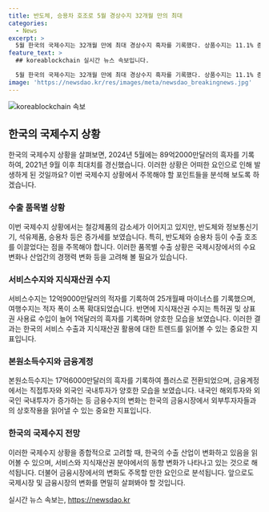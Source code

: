 ```yaml
---
title: 반도체, 승용차 호조로 5월 경상수지 32개월 만의 최대
categories:
  - News
excerpt: >
  5월 한국의 국제수지는 32개월 만에 최대 경상수지 흑자를 기록했다. 상품수지는 11.1% 증가하여 589억5000만달러를 기록했고, 서비스수지는 12억9000만달러 적자를 기록했지만 전월대비 감소하였다. 직접투자에서 내국인 해외투자가 63억3000만달러 증가하여 25개월 만에 최대 폭 증가를 기록했다.
feature_text: >
  ## koreablockchain 실시간 뉴스 속보입니다.

  5월 한국의 국제수지는 32개월 만에 최대 경상수지 흑자를 기록했다. 상품수지는 11.1% 증가하여 589억5000만달러를 기록했고, 서비스수지는 12억9000만달러 적자를 기록했지만 전월대비 감소하였다. 직접투자에서 내국인 해외투자가 63억3000만달러 증가하여 25개월 만에 최대 폭 증가를 기록했다.
image: 'https://newsdao.kr/res/images/meta/newsdao_breakingnews.jpg'
---
```


<p><img src="https://newsdao.kr/res/images/meta/newsdao_breakingnews.jpg" alt="koreablockchain 속보" /></p>

<h2 data-ke-size="size26">한국의 국제수지 상황</h2>

<p data-ke-size="size16">한국의 국제수지 상황을 살펴보면, 2024년 5월에는 89억2000만달러의 흑자를 기록하여, 2021년 9월 이후 최대치를 경신했습니다. 이러한 상황은 어떠한 요인으로 인해 발생하게 된 것일까요? 이번 국제수지 상황에서 주목해야 할 포인트들을 분석해 보도록 하겠습니다.</p>

<h3 data-ke-size="size24">수출 품목별 상황</h3>

<p data-ke-size="size16">이번 국제수지 상황에서는 철강제품의 감소세가 이어지고 있지만, 반도체와 정보통신기기, 석유제품, 승용차 등은 증가세를 보였습니다. 특히, 반도체와 승용차 등이 수출 호조를 이끌었다는 점을 주목해야 합니다. 이러한 품목별 수출 상황은 국제시장에서의 수요 변화나 산업간의 경쟁력 변화 등을 고려해 볼 필요가 있습니다.</p>

<h3 data-ke-size="size24">서비스수지와 지식재산권 수지</h3>

<p data-ke-size="size16">서비스수지는 12억9000만달러의 적자를 기록하여 25개월째 마이너스를 기록했으며, 여행수지는 적자 폭이 소폭 확대되었습니다. 반면에 지식재산권 수지는 특허권 및 상표권 사용료 수입이 늘어 1억달러의 흑자를 기록하며 양호한 모습을 보였습니다. 이러한 결과는 한국의 서비스 수출과 지식재산권 활용에 대한 트렌드를 읽어볼 수 있는 중요한 지표입니다.</p>

<h3 data-ke-size="size24">본원소득수지와 금융계정</h3>

<p data-ke-size="size16">본원소득수지는 17억6000만달러의 흑자를 기록하여 플러스로 전환되었으며, 금융계정에서는 직접투자와 외국인 국내투자가 양호한 모습을 보였습니다. 내국인 해외투자와 외국인 국내투자가 증가하는 등 금융수지의 변화는 한국의 금융시장에서 외부투자자들과의 상호작용을 읽어낼 수 있는 중요한 지표입니다.</p>

<h3 data-ke-size="size24">한국의 국제수지 전망</h3>

<p data-ke-size="size16">이러한 국제수지 상황을 종합적으로 고려할 때, 한국의 수출 산업이 변화하고 있음을 읽어볼 수 있으며, 서비스와 지식재산권 분야에서의 동향 변화가 나타나고 있는 것으로 해석됩니다. 더불어 금융시장에서의 변화도 주목할 만한 요인으로 분석됩니다. 앞으로도 국제시장 및 금융시장의 변화를 면밀히 살펴봐야 할 것입니다.</p>
실시간 뉴스 속보는, <a href="https://newsdao.kr" rel="dofollow">https://newsdao.kr</a>


